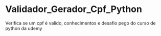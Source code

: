 # Validador_Gerador_Cpf_Python
Verifica se um cpf é valido, conhecimentos e desafio pego do curso de python da udemy
